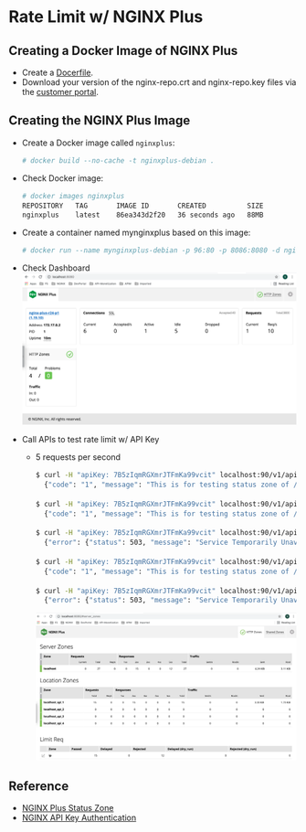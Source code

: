 # Rate Limit w/ NGINX Plus

## Creating a Docker Image of NGINX Plus
- Create a [Docerfile](./Dockerfile).
- Download your version of the nginx-repo.crt and nginx-repo.key files via the [customer portal](https://cs.nginx.com/?_ga=2.268586425.912746048.1620625839-85838359.1596947109).

## Creating the NGINX Plus Image

- Create a Docker image called `nginxplus`:
  ```bash
  # docker build --no-cache -t nginxplus-debian .
  ```

- Check Docker image:
  ```bash
  # docker images nginxplus
  REPOSITORY   TAG       IMAGE ID       CREATED          SIZE
  nginxplus    latest    86ea343d2f20   36 seconds ago   88MB
  ```

- Create a container named mynginxplus based on this image:
  ```bash
  # docker run --name mynginxplus-debian -p 96:80 -p 8086:8080 -d nginxplus-debian
  ```

- Check Dashboard
  ![](./img/nginx-plus-dashboard.png)

- Call APIs to test rate limit w/ API Key
  - 5 requests per second
    ```bash
    $ curl -H "apiKey: 7B5zIqmRGXmrJTFmKa99vcit" localhost:90/v1/api/1
      {"code": "1", "message": "This is for testing status zone of /v1/api/1"}
      
    $ curl -H "apiKey: 7B5zIqmRGXmrJTFmKa99vcit" localhost:90/v1/api/1
      {"code": "1", "message": "This is for testing status zone of /v1/api/1"}
    
    $ curl -H "apiKey: 7B5zIqmRGXmrJTFmKa99vcit" localhost:90/v1/api/1
      {"error": {"status": 503, "message": "Service Temporarily Unavailable"}}

    $ curl -H "apiKey: 7B5zIqmRGXmrJTFmKa99vcit" localhost:90/v1/api/1
      {"code": "1", "message": "This is for testing status zone of /v1/api/1"}

    $ curl -H "apiKey: 7B5zIqmRGXmrJTFmKa99vcit" localhost:90/v1/api/1
      {"error": {"status": 503, "message": "Service Temporarily Unavailable"}}
    ```
    ![](./img/nginx-plus-rate-limit-dashboard.png)

## Reference
- [NGINX Plus Status Zone](https://www.nginx.com/blog/nginx-plus-r19-released/#new-features-detail)
- [NGINX API Key Authentication](https://www.nginx.com/blog/deploying-nginx-plus-as-an-api-gateway-part-1/)